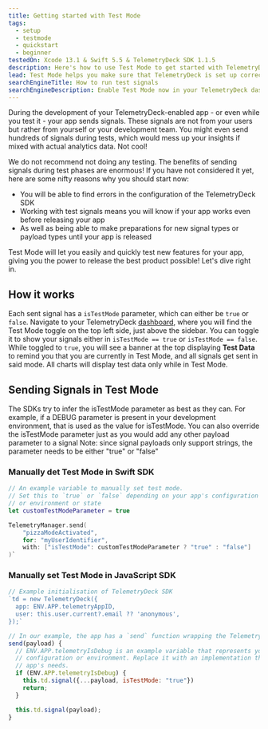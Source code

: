 ```yaml
---
title: Getting started with Test Mode
tags:
  - setup
  - testmode
  - quickstart
  - beginner
testedOn: Xcode 13.1 & Swift 5.5 & TelemetryDeck SDK 1.1.5
description: Here's how to use Test Mode to get started with TelemetryDeck
lead: Test Mode helps you make sure that TelemetryDeck is set up correctly in your app and allows you to set up your insights even during development.
searchEngineTitle: How to run test signals
searchEngineDescription: Enable Test Mode now in your TelemetryDeck dashboard to easily send signals through debug mode.
---
```


During the development of your TelemetryDeck-enabled app - or even while you test it - your app sends signals. These signals are not from your users but rather from yourself or your development team. You might even send hundreds of signals during tests, which would mess up your insights if mixed with actual analytics data. Not cool!

We do not recommend not doing any testing. The benefits of sending signals during test phases are enormous! If you have not considered it yet, here are some nifty reasons why you should start now:

- You will be able to find errors in the configuration of the TelemetryDeck SDK
- Working with test signals means you will know if your app works even before releasing your app
- As well as being able to make preparations for new signal types or payload types until your app is released

Test Mode will let you easily and quickly test new features for your app, giving you the power to release the best product possible! Let's dive right in.

## How it works

Each sent signal has a `isTestMode` parameter, which can either be `true` or `false`.
Navigate to your TelemetryDeck [dashboard](https://dashboard.telemetrydeck.com/), where you will find the Test Mode toggle on the top left side, just above the sidebar.
You can toggle it to show your signals either in `isTestMode == true` or `isTestMode == false`. While toggled to `true`, you will see a banner at the top displaying **Test Data** to remind you that you are currently in Test Mode, and all signals get sent in said mode. All charts will display test data only while in Test Mode.

## Sending Signals in Test Mode

The SDKs try to infer the isTestMode parameter as best as they can. For example, if a DEBUG parameter is present in your development environment, that is used as the value for isTestMode.
You can also override the isTestMode parameter just as you would add any other payload parameter to a signal
Note: since signal payloads only support strings, the parameter needs to be either "true" or "false"

### Manually det Test Mode in Swift SDK

```swift
// An example variable to manually set test mode.
// Set this to `true` or `false` depending on your app's configuration
// or environment or state
let customTestModeParameter = true

TelemetryManager.send(
    "pizzaModeActivated",
    for: "myUserIdentifier",
    with: ["isTestMode": customTestModeParameter ? "true" : "false"]
)`
```

### Manually set Test Mode in JavaScript SDK

```javascript
// Example initialisation of TelemetryDeck SDK
`td = new TelemetryDeck({
  app: ENV.APP.telemetryAppID,
  user: this.user.current?.email ?? 'anonymous',
});`

// In our example, the app has a `send` function wrapping the TelemetryDeck SDK
send(payload) {
  // ENV.APP.telemetryIsDebug is an example variable that represents your app's
  // configuration or environment. Replace it with an implementation that fits your
  // app's needs.
  if (ENV.APP.telemetryIsDebug) {
    this.td.signal({...payload, isTestMode: "true"})
    return;
  }

  this.td.signal(payload);
}
```
